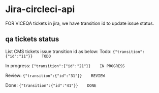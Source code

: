 # Jira-circleci-api
FOR VICEQA tickets in jira, we have transition id to update issue status.

## qa tickets status
List CMS tickets issue transition id as below:
Todo:
```{"transition":{"id":"11"}}    TODO```

In progress:
```{"transition":{"id":"21"}}    IN PROGRESS```

Review:
```{"transition":{"id":"31"}}    REVIEW```

Done:
```{"transition":{"id":"41"}}    DONE```
